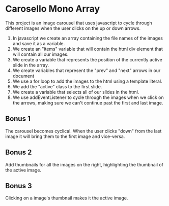 # Carosello Mono Array

This project is an image carousel that uses javascript to cycle through different images when the user clicks on the up or down arrows.

1. In javascript we create an array containing the file names of the images and save it as a variable.
2. We create an "items" variable that will contain the html div element that will contain all our images.
3. We create a variable that represents the position of the currently active slide in the array.
4. We create variables that represent the "prev" and "next" arrows in our document
5. We use a for loop to add the images to the html using a template literal.
6. We add the "active" class to the first slide.
7. We create a variable that selects all of our slides in the html.
8. We use addEventListener to cycle through the images when we click on the arrows, making sure we can't continue past the first and last image.

## Bonus 1

The carousel becomes cyclical. When the user clicks "down" from the last image it will bring them to the first image and vice-versa.

## Bonus 2

Add thumbnails for all the images on the right, highlighting the thumbnail of the active image.

## Bonus 3

Clicking on a image's thumbnail makes it the active image.